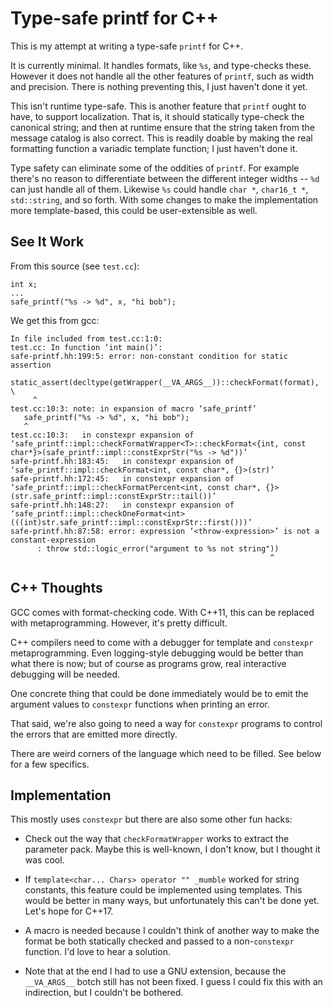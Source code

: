 # Type-safe printf for C++

This is my attempt at writing a type-safe `printf` for C++.

It is currently minimal.  It handles formats, like `%s`, and
type-checks these.  However it does not handle all the other features
of `printf`, such as width and precision.  There is nothing preventing
this, I just haven't done it yet.

This isn't runtime type-safe.  This is another feature that `printf`
ought to have, to support localization.  That is, it should statically
type-check the canonical string; and then at runtime ensure that the
string taken from the message catalog is also correct.  This is
readily doable by making the real formatting function a variadic
template function; I just haven't done it.

Type safety can eliminate some of the oddities of `printf`.  For
example there's no reason to differentiate between the different
integer widths -- `%d` can just handle all of them.  Likewise `%s`
could handle `char *`, `char16_t *`, `std::string`, and so forth.
With some changes to make the implementation more template-based, this
could be user-extensible as well.

## See It Work

From this source (see `test.cc`):

```
int x;
...
safe_printf("%s -> %d", x, "hi bob");
```

We get this from gcc:

```
In file included from test.cc:1:0:
test.cc: In function ‘int main()’:
safe-printf.hh:199:5: error: non-constant condition for static assertion
     static_assert(decltype(getWrapper(__VA_ARGS__))::checkFormat(format), \
     ^
test.cc:10:3: note: in expansion of macro ‘safe_printf’
   safe_printf("%s -> %d", x, "hi bob");
   ^
test.cc:10:3:   in constexpr expansion of ‘safe_printf::impl::checkFormatWrapper<T>::checkFormat<{int, const char*}>(safe_printf::impl::constExprStr("%s -> %d"))’
safe-printf.hh:183:45:   in constexpr expansion of ‘safe_printf::impl::checkFormat<int, const char*, {}>(str)’
safe-printf.hh:172:45:   in constexpr expansion of ‘safe_printf::impl::checkFormatPercent<int, const char*, {}>(str.safe_printf::impl::constExprStr::tail())’
safe-printf.hh:148:27:   in constexpr expansion of ‘safe_printf::impl::checkOneFormat<int>(((int)str.safe_printf::impl::constExprStr::first()))’
safe-printf.hh:87:58: error: expression ‘<throw-expression>’ is not a constant-expression
      : throw std::logic_error("argument to %s not string"))
                                                          ^
```

## C++ Thoughts

GCC comes with format-checking code.  With C++11, this can be replaced
with metaprogramming.  However, it's pretty difficult.

C++ compilers need to come with a debugger for template and
`constexpr` metaprogramming.  Even logging-style debugging would be
better than what there is now; but of course as programs grow, real
interactive debugging will be needed.

One concrete thing that could be done immediately would be to emit the
argument values to `constexpr` functions when printing an error.

That said, we're also going to need a way for `constexpr` programs to
control the errors that are emitted more directly.

There are weird corners of the language which need to be filled.  See
below for a few specifics.

## Implementation

This mostly uses `constexpr` but there are also some other fun hacks:

* Check out the way that `checkFormatWrapper` works to extract the
  parameter pack.  Maybe this is well-known, I don't know, but I
  thought it was cool.

* If `template<char... Chars> operator "" _mumble` worked for string
  constants, this feature could be implemented using templates.  This
  would be better in many ways, but unfortunately this can't be done
  yet.  Let's hope for C++17.

* A macro is needed because I couldn't think of another way to make
  the format be both statically checked and passed to a
  non-`constexpr` function.  I'd love to hear a solution.

* Note that at the end I had to use a GNU extension, because the
  `__VA_ARGS__` botch still has not been fixed.  I guess I could fix
  this with an indirection, but I couldn't be bothered.
